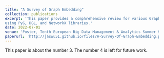 ```yaml
---
title: "A Survey of Graph Embedding"
collection: publications
excerpt: 'This paper provides a comphrehensive review for various Graph Embedding methods including GCN, GAT, GraphSage, DeepWalk, etc., and applied them
using PyG, DGL, and NetworkX libraries.'
date: 2022-07-01
venue: 'Poster, Tenth European Big Data Management & Analytics Summer School'
paperurl: 'http://jaswu51.github.io/files/A-Survey-Of-Graph-Embedding.pdf'
---
```

This paper is about the number 3. The number 4 is left for future work.
